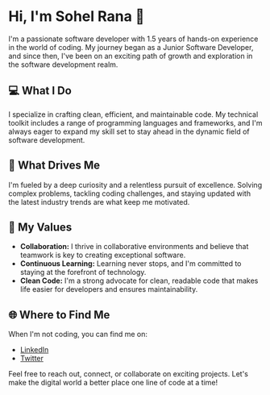 # Hi, I'm Sohel Rana 👋

I'm a passionate software developer with 1.5 years of hands-on experience in the world of coding. My journey began as a Junior Software Developer, and since then, I've been on an exciting path of growth and exploration in the software development realm.

## 💻 What I Do

I specialize in crafting clean, efficient, and maintainable code. My technical toolkit includes a range of programming languages and frameworks, and I'm always eager to expand my skill set to stay ahead in the dynamic field of software development.

## 🚀 What Drives Me

I'm fueled by a deep curiosity and a relentless pursuit of excellence. Solving complex problems, tackling coding challenges, and staying updated with the latest industry trends are what keep me motivated.

## 🌟 My Values

- **Collaboration:** I thrive in collaborative environments and believe that teamwork is key to creating exceptional software.
- **Continuous Learning:** Learning never stops, and I'm committed to staying at the forefront of technology.
- **Clean Code:** I'm a strong advocate for clean, readable code that makes life easier for developers and ensures maintainability.

## 🌐 Where to Find Me

When I'm not coding, you can find me on:
- [LinkedIn](https://www.linkedin.com/in/fsmdsohel/)
- [Twitter](https://twitter.com/fsmdsohel)

Feel free to reach out, connect, or collaborate on exciting projects. Let's make the digital world a better place one line of code at a time!
